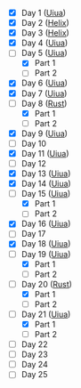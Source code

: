 - [x] Day 1 ([Uiua](/uiua/day1.ua))
- [x] Day 2 ([Helix](/helix.txt))
- [x] Day 3 ([Helix](/helix.txt))
- [x] Day 4 ([Uiua](/uiua/day4.ua))
- [ ] Day 5 ([Uiua](/uiua/day5.ua))
  - [x] Part 1
  - [ ] Part 2
- [x] Day 6 ([Uiua](/uiua/day6.ua))
- [x] Day 7 ([Uiua](/uiua/day7.ua))
- [ ] Day 8 ([Rust](/rust/src/days/day8.rs))
  - [x] Part 1
  - [ ] Part 2
- [x] Day 9 ([Uiua](/uiua/day9.ua))
- [ ] Day 10
- [x] Day 11 ([Uiua](/uiua/day11.ua))
- [ ] Day 12
- [x] Day 13 ([Uiua](/uiua/day13.ua))
- [x] Day 14 ([Uiua](/uiua/day14.ua))
- [ ] Day 15 ([Uiua](/uiua/day15.ua))
  - [x] Part 1
  - [ ] Part 2
- [x] Day 16 ([Uiua](/uiua/day16.ua))
- [ ] Day 17
- [x] Day 18 ([Uiua](/uiua/day18.ua))
- [ ] Day 19 ([Uiua](/uiua/day19.ua))
  - [x] Part 1
  - [ ] Part 2
- [ ] Day 20 ([Rust](/rust/src/days/day20.rs))
  - [x] Part 1
  - [ ] Part 2
- [ ] Day 21 ([Uiua](/uiua/day21.ua))
  - [x] Part 1
  - [ ] Part 2
- [ ] Day 22
- [ ] Day 23
- [ ] Day 24
- [ ] Day 25
